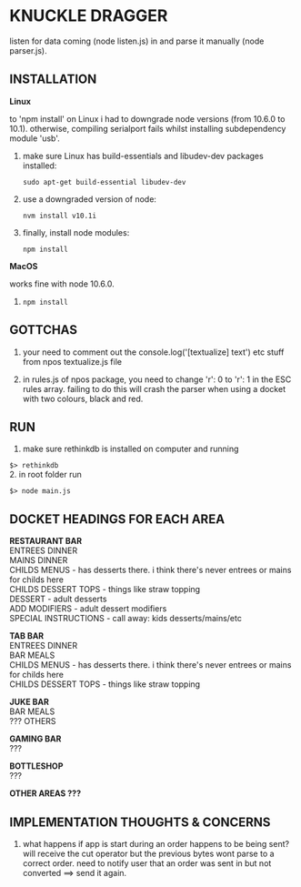 # KNUCKLE DRAGGER

listen for data coming (node listen.js) in and parse it manually (node parser.js).


## INSTALLATION

**Linux**

to 'npm install' on Linux i had to downgrade node versions (from 10.6.0 to 10.1). otherwise, compiling serialport fails whilst installing subdependency module 'usb'. 
1. make sure Linux has build-essentials and libudev-dev packages installed:

   `sudo apt-get build-essential libudev-dev`
2. use a downgraded version of node:

   `nvm install v10.1i`
3. finally, install node modules:

   `npm install`

**MacOS**

works fine with node 10.6.0.
1. `npm install`

## GOTTCHAS 

1. your need to comment out the console.log('[textualize] text') etc stuff from npos textualize.js file  

2.  in rules.js of npos package, you need to change 'r': 0 to 'r': 1 in the ESC rules array.  failing to do this will crash the parser when using a docket with two colours,  black and red.  

## RUN

1. make sure rethinkdb is installed on computer and running

  `$> rethinkdb`  
2. in root folder run  

  `$> node main.js`  



## DOCKET HEADINGS FOR EACH AREA  

**RESTAURANT BAR**  
ENTREES DINNER  
MAINS DINNER  
CHILDS MENUS - has desserts there. i think there's never entrees or mains for childs here  
CHILDS DESSERT TOPS - things like straw topping  
DESSERT - adult desserts  
ADD MODIFIERS - adult dessert modifiers  
SPECIAL INSTRUCTIONS - call away: kids desserts/mains/etc  


**TAB BAR**  
ENTREES DINNER  
BAR MEALS  
CHILDS MENUS - has desserts there. i think there's never entrees or mains for childs here  
CHILDS DESSERT TOPS - things like straw topping  


**JUKE BAR**  
BAR MEALS  
??? OTHERS  


**GAMING BAR**  
???  


**BOTTLESHOP**  
???  


**OTHER AREAS ???**  



## IMPLEMENTATION THOUGHTS & CONCERNS  

1. what happens if app is start during an order happens to be being sent? will receive the cut operator but the previous bytes wont parse to a correct order. need to notify user that an order was sent in but not converted ==> send it again.  

